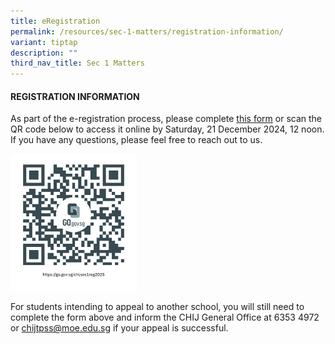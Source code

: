 ```yaml
---
title: eRegistration
permalink: /resources/sec-1-matters/registration-information/
variant: tiptap
description: ""
third_nav_title: Sec 1 Matters
---
```

<h4>REGISTRATION INFORMATION</h4>
<p>As part of the e-registration process, please complete <a href="https://form.gov.sg/67203fd1a8cd3e2fc1c96ff1" rel="noopener noreferrer nofollow" target="_blank">this form</a> or
scan the QR code below to access it online by Saturday, 21 December 2024,
12 noon. If you have any questions, please feel free to reach out to us.</p>
<div class="isomer-image-wrapper">
<img style="width: 40%;" height="auto" width="100%" alt="sec 1 registration 2025" src="/images/Admission/chijsec1reg2025.png">
</div>
<p>For students intending to appeal to another school, you will still need
to complete the form above and inform the CHIJ General Office at 6353 4972
or <a href="mailto:chijtpss@moe.edu.sg" rel="noopener noreferrer nofollow" target="_blank">chijtpss@moe.edu.sg</a> if
your appeal is successful.</p>